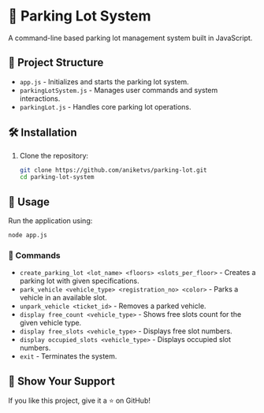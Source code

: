 # 🚗 Parking Lot System

A command-line based parking lot management system built in JavaScript.

## 📂 Project Structure

- `app.js` - Initializes and starts the parking lot system.
- `parkingLotSystem.js` - Manages user commands and system interactions.
- `parkingLot.js` - Handles core parking lot operations.

## 🛠 Installation

1. Clone the repository:
   ```sh
   git clone https://github.com/aniketvs/parking-lot.git
   cd parking-lot-system
   ```

## 🚀 Usage

Run the application using:
```sh
node app.js
```

### 🔹 Commands

- `create_parking_lot <lot_name> <floors> <slots_per_floor>` - Creates a parking lot with given specifications.
- `park_vehicle <vehicle_type> <registration_no> <color>` - Parks a vehicle in an available slot.
- `unpark_vehicle <ticket_id>` - Removes a parked vehicle.
- `display free_count <vehicle_type>` - Shows free slots count for the given vehicle type.
- `display free_slots <vehicle_type>` - Displays free slot numbers.
- `display occupied_slots <vehicle_type>` - Displays occupied slot numbers.
- `exit` - Terminates the system.

## 🌟 Show Your Support
If you like this project, give it a ⭐ on GitHub!


